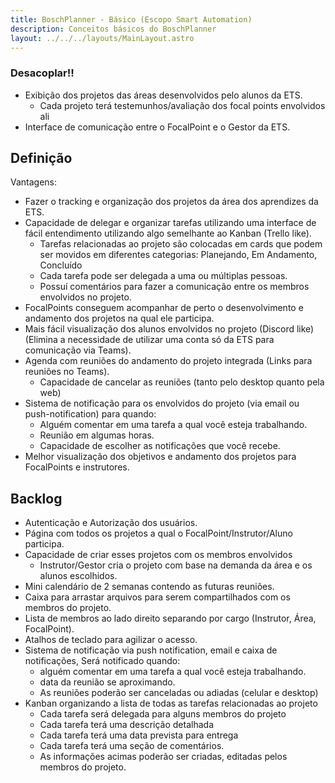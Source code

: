 ```yaml
---
title: BoschPlanner - Básico (Escopo Smart Automation)
description: Conceitos básicos do BoschPlanner
layout: ../../../layouts/MainLayout.astro
---
```


### Desacoplar!!

- Exibição dos projetos das áreas desenvolvidos pelo alunos da ETS.
  - Cada projeto terá testemunhos/avaliação dos focal points envolvidos ali
- Interface de comunicação entre o FocalPoint e o Gestor da ETS.

## Definição

Vantagens:

- Fazer o tracking e organização dos projetos da área dos aprendizes da ETS.
- Capacidade de delegar e organizar tarefas utilizando uma interface de fácil entendimento utilizando algo semelhante ao Kanban (Trello like).
  - Tarefas relacionadas ao projeto são colocadas em cards que podem ser movidos em diferentes categorias: Planejando, Em Andamento, Concluído
  - Cada tarefa pode ser delegada a uma ou múltiplas pessoas.
  - Possuí comentários para fazer a comunicação entre os membros envolvidos no projeto.
- FocalPoints conseguem acompanhar de perto o desenvolvimento e andamento dos projetos na qual ele participa.
- Mais fácil visualização dos alunos envolvidos no projeto (Discord like) (Elimina a necessidade de utilizar uma conta só da ETS para comunicação via Teams).
- Agenda com reuniões do andamento do projeto integrada (Links para reuniões no Teams).
  - Capacidade de cancelar as reuniões (tanto pelo desktop quanto pela web)
- Sistema de notificação para os envolvidos do projeto (via email ou push-notification) para quando:
  - Alguém comentar em uma tarefa a qual você esteja trabalhando.
  - Reunião em algumas horas.
  - Capacidade de escolher as notificações que você recebe.
- Melhor visualização dos objetivos e andamento dos projetos para FocalPoints e instrutores.

## Backlog

- Autenticação e Autorização dos usuários.
- Página com todos os projetos a qual o FocalPoint/Instrutor/Aluno participa.
- Capacidade de criar esses projetos com os membros envolvidos
  - Instrutor/Gestor cria o projeto com base na demanda da área e os alunos escolhidos.
- Mini calendário de 2 semanas contendo as futuras reuniões.
- Caixa para arrastar arquivos para serem compartilhados com os membros do projeto.
- Lista de membros ao lado direito separando por cargo (Instrutor, Área, FocalPoint).
- Atalhos de teclado para agilizar o acesso.
- Sistema de notificação via push notification, email e caixa de notificações, Será notificado quando:
  - alguém comentar em uma tarefa a qual você esteja trabalhando.
  - data da reunião se aproximando.
  - As reuniões poderão ser canceladas ou adiadas (celular e desktop)
- Kanban organizando a lista de todas as tarefas relacionadas ao projeto
  - Cada tarefa será delegada para alguns membros do projeto
  - Cada tarefa terá uma descrição detalhada
  - Cada tarefa terá uma data prevista para entrega
  - Cada tarefa terá uma seção de comentários.
  - As informações acimas poderão ser criadas, editadas pelos membros do projeto.

